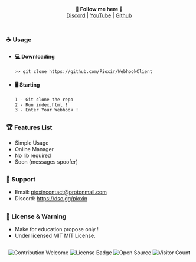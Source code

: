 <p align='center'>
  <b>🥀 Follow me here 🥀</b><br>  
  <a href="https://dsc.gg/Pioxin">Discord</a> |
  <a href="https://www.youtube.com/channel/UC-XII5SSqbMOF1UX3N0Gl8g">YouTube</a> |
  <a href="https://github.com/Pioxin">Github</a><br><br>
</p>

##  


### ☕ Usage  
- #### 💻 Downloading
     ```
    >> git clone https://github.com/Pioxin/WebhookClient
    ```
- #### 🖥️ Starting
      1 - Git clone the repo
      2 - Run index.html !
      3 - Enter Your Webhook !
      
##  

### 🏆 Features List
- Simple Usage
- Online Manager
- No lib required
- Soon (messages spoofer)

##   

### 🧰 Support
- Email: <pioxincontact@protonmail.com>
- Discord: https://dsc.gg/pioxin

##  

### 📜 License & Warning
- Make for education propose only !
- Under licensed MIT MIT License.

##  

<p align="center">
  <img src="https://img.shields.io/badge/contributions-welcome-brightgreen.svg?style=flat" alt="Contribution Welcome">
  <img src="https://img.shields.io/badge/License-GPLv3-blue.svg" alt="License Badge">
  <img src="https://badges.frapsoft.com/os/v3/open-source.svg?v=103" alt="Open Source">
  <img src="https://visitor-badge.laobi.icu/badge?page_id=KanekiWeb.Webhook-Client" alt="Visitor Count">
</p>
